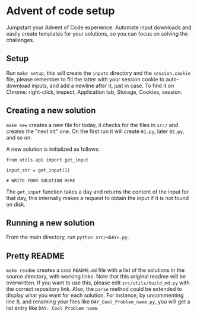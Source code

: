 # Advent of code setup

Jumpstart your Advent of Code experience. Automate input downloads and easily create templates for your solutions, so you can focus on solving the challenges.

## Setup
Run `make setup`, this will create the `inputs` directory and the `session.cookie` file, please remember to fill the latter with your session cookie to auto-download inputs, and add a newline after it, just in case.
To find it on Chrome: right-click, inspect, Application tab, Storage, Cookies, session.

## Creating a new solution

```make new``` creates a new file for today, it checks for the files in `src/` and creates the "next int" one. On the first run it will create `01.py`, later `02.py`, and so on.

A new solution is initialized as follows: 
```
from utils.api import get_input

input_str = get_input(1)

# WRITE YOUR SOLUTION HERE
```
The `get_input` function takes a day and returns the content of the input for that day, this internally makes a request to obtain the input if it is not found on disk. 

## Running a new solution

From the main directory, run `python src/<DAY>.py`.

## Pretty README
`make readme` creates a cool `README.md` file with a list of the solutions in the source directory, with working links. Note that this original readme will be overwritten.
If you want to use this, please edit `src/utils/build_md.py` with the correct repository link.
Also, the `parse` method could be extended to display what you want for each solution. For instance, by uncommenting line 8, and renaming your files like `DAY_Cool_Problem_name.py`, you will get a list entry like `DAY. Cool Problem name`.
